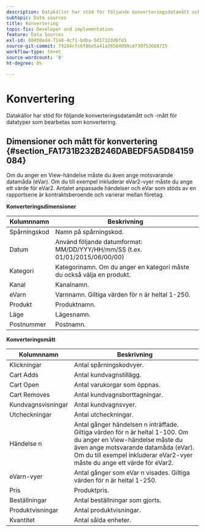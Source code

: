 ```yaml
---
description: Datakällor har stöd för följande konverteringsdatamått och -mått för datatyper som bearbetas som konvertering.
subtopic: Data sources
title: Konvertering
topic-fix: Developer and implementation
feature: Data Sources
exl-id: 00450ad4-7148-4cf1-bdba-5d1732dd0fd3
source-git-commit: 79294cfc6f86e5a41a39504099cd730f53668725
workflow-type: tm+mt
source-wordcount: '0'
ht-degree: 0%

---
```


# Konvertering

Datakällor har stöd för följande konverteringsdatamått och -mått för datatyper som bearbetas som konvertering.

## Dimensioner och mått för konvertering {#section_FA1731B232B246DABEDF5A5D84159084}

Om du anger en View-händelse måste du även ange motsvarande datamåda (eVar). Om du till exempel inkluderar eVar2-vyer måste du ange ett värde för eVar2. Antalet anpassade händelser och eVar som stöds av en rapportserie är kontraktsberoende och varierar mellan företag.

<p class="head"> <b>Konverteringsdimensioner</b> </p>

| Kolumnnamn | Beskrivning |
|--- |--- |
| Spårningskod | Namn på spårningskod. |
| Datum | Använd följande datumformat: MM/DD/YYY/HH/mm/SS (t.ex. 01/01/2015/06/00/00) |
| Kategori | Kategorinamn.  Om du anger en kategori måste du också välja en produkt. |
| Kanal | Kanalnamn. |
| eVarn | Varnnamn. Giltiga värden för n är heltal 1-250. |
| Produkt | Produktnamn. |
| Läge | Lägesnamn. |
| Postnummer | Postnamn. |

<p class="head"> <b>Konverteringsmått</b> </p>

| Kolumnnamn | Beskrivning |
|--- |--- |
| Klickningar | Antal spårningskodvyer. |
| Cart Adds | Antal kundvagnstillägg. |
| Cart Open | Antal varukorgar som öppnas. |
| Cart Removes | Antal kundvagnsborttagningar. |
| Kundvagnsvisningar | Antal kundvagnsvyer. |
| Utcheckningar | Antal utcheckningar. |
| Händelse n | Antal gånger händelsen n inträffade. Giltiga värden för n är heltal 1-100.  Om du anger en View-händelse måste du även ange motsvarande datamåda (eVar). Om du till exempel inkluderar eVar2-vyer måste du ange ett värde för eVar2. |
| eVarn-vyer | Antal gånger som eVar n visades. Giltiga värden för n är heltal 1-250. |
| Pris | Produktpris. |
| Beställningar | Antal beställningar som gjorts. |
| Produktvisningar | Antal produktvisningar. |
| Kvantitet | Antal sålda enheter. |
